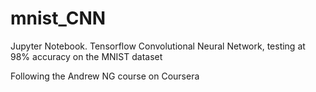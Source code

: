 # mnist_CNN
Jupyter Notebook. Tensorflow Convolutional Neural Network, testing at 98% accuracy on the MNIST dataset

Following the Andrew NG course on Coursera
